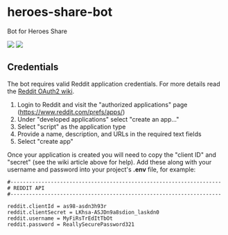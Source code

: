 # heroes-share-bot
Bot for Heroes Share

[![](https://github.com/tattersoftware/heroes-share-bot/workflows/PHPUnit/badge.svg)](https://github.com/tattersoftware/heroes-share-bot/actions?query=workflow%3A%22PHPUnit)
[![](https://github.com/tattersoftware/heroes-share-bot/workflows/PHPStan/badge.svg)](https://github.com/tattersoftware/heroes-share-bot/actions?query=workflow%3A%22PHPStan)

## Credentials

The bot requires valid Reddit application credentials.
For more details read the [Reddit OAuth2 wiki](https://github.com/reddit-archive/reddit/wiki/OAuth2).

1. Login to Reddit and visit the "authorized applications" page (https://www.reddit.com/prefs/apps/)
2. Under "developed applications" select "create an app..."
3. Select "script" as the application type
4. Provide a name, description, and URLs in the required text fields
5. Select "create app"

Once your application is created you will need to copy the "client ID" and "secret" (see the
wiki article above for help). Add these along with your username and password into your
project's **.env** file, for example:
```
#--------------------------------------------------------------------
# REDDIT API
#--------------------------------------------------------------------

reddit.clientId = as98-asdn3h93r
reddit.clientSecret = LKhsa-ASJDn9a8sdion_laskdn0
reddit.username = MyFiRsTrEdItTbOt
reddit.password = ReallySecurePassword321
```
